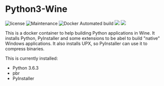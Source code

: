 # Python3-Wine

![license](https://img.shields.io/github/license/webcomics/pywine.svg)
![Maintenance](https://img.shields.io/maintenance/yes/2017.svg)
![Docker Automated build](https://img.shields.io/docker/automated/tobix/pywine.svg)
[![](https://images.microbadger.com/badges/image/tobix/pywine.svg)](https://microbadger.com/images/tobix/pywine "Get your own image badge on microbadger.com")
[![](https://images.microbadger.com/badges/commit/tobix/pywine.svg)](https://microbadger.com/images/tobix/pywine "Get your own commit badge on microbadger.com")

This is a docker container to help building Python applications in Wine. It
installs Python, PyInstaller and some extensions to be abel to build "native"
Windows applications. It also installs UPX, so PyInstaller can use it to
compress binaries.

This is currently installed:

 * Python 3.6.3
 * pbr
 * PyInstaller
